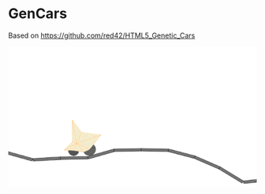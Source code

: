 # GenCars
Based on https://github.com/red42/HTML5_Genetic_Cars

![Demonstration](media/demonstration.gif)
